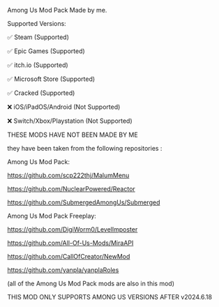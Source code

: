 Among Us Mod Pack Made by me.

Supported Versions:

✅ Steam (Supported)

✅ Epic Games (Supported)

✅ itch.io (Supported)

✅ Microsoft Store (Supported)

✅ Cracked (Supported)

❌ iOS/iPadOS/Android (Not Supported)

❌ Switch/Xbox/Playstation (Not Supported)

THESE MODS HAVE NOT BEEN MADE BY ME

they have been taken from the following repositories :

Among Us Mod Pack:

https://github.com/scp222thj/MalumMenu

https://github.com/NuclearPowered/Reactor

https://github.com/SubmergedAmongUs/Submerged

Among Us Mod Pack Freeplay:

https://github.com/DigiWorm0/LevelImposter

https://github.com/All-Of-Us-Mods/MiraAPI

https://github.com/CallOfCreator/NewMod

https://github.com/yanpla/yanplaRoles

(all of the Among Us Mod Pack mods are also in this mod) 

THIS MOD ONLY SUPPORTS AMONG US VERSIONS AFTER v2024.6.18
